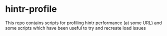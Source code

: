 # hintr-profile

This repo contains scripts for profiling hintr performance (at some URL) and some scripts which have been useful to try and recreate load issues
